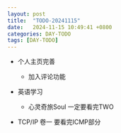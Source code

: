 ```yaml
---
layout: post
title:  "TODO-20241115"
date:   2024-11-15 10:49:41 +0800
categories: DAY-TODO
tags: [DAY-TODO]
---
```



*   个人主页完善

    *   加入评论功能
*   英语学习

    *   心灵奇旅Soul 一定要看完TWO
*   TCP/IP 卷一 要看完ICMP部分



